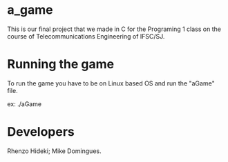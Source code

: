 # a_game
This is our final project that we made in C for the Programing 1 class on the course of Telecommunications Engineering of IFSC/SJ.

# Running the game
To run the game you have to be on Linux based OS and run the "aGame" file.

ex: ./aGame 

# Developers 
Rhenzo Hideki;
Mike Domingues.
